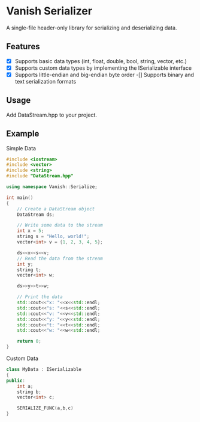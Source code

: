 # Vanish Serializer

A single-file header-only library for serializing and deserializing data.

## Features
-[x] Supports basic data types (int, float, double, bool, string, vector, etc.)
-[x] Supports custom data types by implementing the ISerializable interface
-[x] Supports little-endian and big-endian byte order
-[] Supports binary and text serialization formats

## Usage

Add DataStream.hpp to your project.

## Example

Simple Data
```cpp
#include <iostream>
#include <vector>
#include <string>
#include "DataStream.hpp"

using namespace Vanish::Serialize;

int main()
{
    // Create a DataStream object
    DataStream ds;

    // Write some data to the stream
    int x = 5;
    string s = "Hello, world!";
    vector<int> v = {1, 2, 3, 4, 5};

    ds<<x<<s<<v;
    // Read the data from the stream
    int y;
    string t;
    vector<int> w;

    ds>>y>>t>>w;

    // Print the data
    std::cout<<"x: "<<x<<std::endl;
    std::cout<<"s: "<<s<<std::endl;
    std::cout<<"v: "<<v<<std::endl;
    std::cout<<"y: "<<y<<std::endl;
    std::cout<<"t: "<<t<<std::endl;
    std::cout<<"w: "<<w<<std::endl;

    return 0;
}
```


Custom Data
```cpp
class MyData : ISerializable
{
public:
    int a;
    string b;
    vector<int> c;

    SERIALIZE_FUNC(a,b,c)
}
```